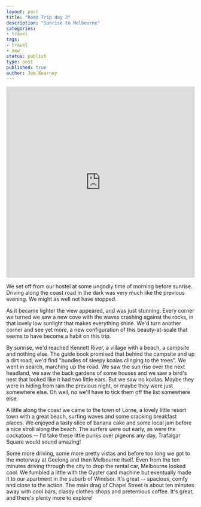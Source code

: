 ```yaml
---
layout: post
title: "Road Trip day 3"
description: "Sunrise to Melbourne"
categories:
- travel
tags:
- travel
- new
status: publish
type: post
published: true
author: Joe Kearney
---
```


<div class="title-image">
	<iframe src="https://www.flickr.com/photos/joekearney/16791663537/in/set-72157651231664507/player/" width="100%" height="512" frameborder="0" allowfullscreen webkitallowfullscreen mozallowfullscreen oallowfullscreen msallowfullscreen></iframe>
</div>

We set off from our hostel at some ungodly time of morning before sunrise. Driving along the coast road in the dark was very much like the previous evening. We might as well not have stopped.

As it became lighter the view appeared, and was just stunning. Every corner we turned we saw a new cove with the waves crashing against the rocks, in that lovely low sunlight that makes everything shine. We'd turn another corner and see yet more, a new configuration of this beauty-at-scale that seems to have become a habit on this trip.

By sunrise, we'd reached Kennett River, a village with a beach, a campsite and nothing else. The guide book promised that behind the campsite and up a dirt road, we'd find "bundles of sleepy koalas clinging to the trees". We went in search, marching up the road. We saw the sun rise over the next headland, we saw the back gardens of some houses and we saw a bird's nest that looked like it had two little ears. But we saw no koalas. Maybe they were in hiding from rain the previous night, or maybe they were just somewhere else. Oh well, no we'll have to tick them off the list somewhere else.

A little along the coast we came to the town of Lorne, a lovely little resort town with a great beach, surfing waves and some cracking breakfast places. We enjoyed a tasty slice of banana cake and some local jam before a nice stroll along the beach. The surfers were out early, as were the cockatoos -- I'd take these little punks over pigeons any day, Trafalgar Square would sound amazing!

Some more driving, some more pretty vistas and before too long we got to the motorway at Geelong and then Melbourne itself. Even from the ten minutes driving through the city to drop the rental car, Melbourne looked cool. We fumbled a little with the Oyster card machine but eventually made it to our apartment in the suburb of Windsor. It's great -- spacious, comfy and close to the action. The main drag of Chapel Street is about ten minutes away with cool bars, classy clothes shops and pretentious coffee. It's great, and there's plenty more to explore!
